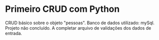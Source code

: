  # Primeiro CRUD com Python
  
 CRUD básico sobre o objeto "pessoas". Banco de dados utilizado: mySql.
 Projeto não concluído. A completar arquivo de validações dos dados de entrada.
